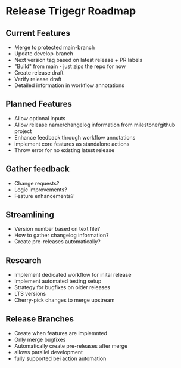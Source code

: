 # Release Trigegr Roadmap

##  Current Features
* Merge to protected main-branch
* Update develop-branch
* Next version tag based on latest release + PR labels
* "Build" from main - just zips the repo for now
* Create release draft
* Verify release draft
* Detailed information in workflow annotations

## Planned Features
* Allow optional inputs
* Allow release name/changelog information from milestone/github project
* Enhance feedback through workflow annotations
* implement core features as standalone actions
* Throw error for no existing latest release 

## Gather feedback
* Change requests?
* Logic improvements?
* Feature enhancements?

## Streamlining
* Version number based on text file?
* How to gather changelog information?
* Create pre-releases automatically?

## Research
* Implement dedicated workflow for inital release
* Implement automated testing setup
* Strategy for bugfixes on older releases
* LTS versions
* Cherry-pick changes to merge upstream

## Release Branches
* Create when features are implemnted
* Only merge bugfixes
* Automatically create pre-releases after merge
* allows parallel development 
* fully supported bei action automation
